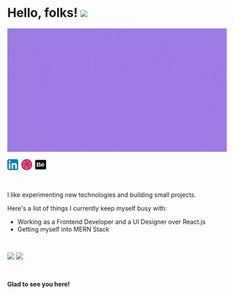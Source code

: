 # Hello, folks! <img src="https://raw.githubusercontent.com/MartinHeinz/MartinHeinz/master/wave.gif" width="30px">

<img src="/resource/web_developer.gif">

<a href="http://www.linkedin.com/in/sshreya07"><img width="25" height="25" src="/resource/linkedin.svg"></a>&ensp;<a href="https://dribbble.com/sshreya07"><img width="25" height="25" src="/resource/dribbble.png"></a>&ensp;<a href="https://sshreya07.github.io/portfolio/"><img width="25" height="25" src="/resource/behance.png"></a>

<br>

<p>
      I like experimenting new technologies and building small projects. 
</p>

<p>
      Here's a list of things I currently keep myself busy with:
</p>

- Working as a Frontend Developer and a UI Designer over React.js
- Getting myself into MERN Stack



<br>
<p>
  <img width="48%" src="https://github-readme-stats.vercel.app/api?username=sshreya07&show_icons=true&theme=tokyonight" />
  <img width="48%" src="https://github-readme-streak-stats.herokuapp.com/?user=sshreya07&theme=tokyonight" />
</p>

<br>

<strong>Glad to see you here!</strong>

